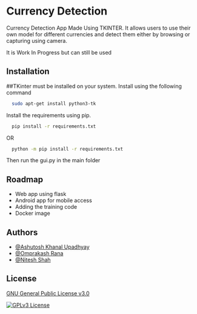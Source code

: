 
# Currency Detection

Currency Detection App Made Using TKINTER. It allows users to use their own model for different currencies and detect them either by browsing or capturing using camera.

It is Work In Progress but can still be used




## Installation

##TKinter must be installed on your system. Install using the following command
```bash
  sudo apt-get install python3-tk
```

Install the requirements using pip.

```bash
  pip install -r requirements.txt
```
OR

```bash
  python -m pip install -r requirements.txt
```
Then run the gui.py in the main folder
## Roadmap

- Web app using flask
- Android app for mobile access
- Adding the training code
- Docker image


## Authors

- [@Ashutosh Khanal Upadhyay](https://github.com/asup20cs)
- [@Omprakash Rana](https://github.com/Omprakash7171)
- [@Nitesh Shah](https://github.com/NiteshShah1999)


## License

[GNU General Public License v3.0](https://choosealicense.com/licenses/gpl-3.0/)

[![GPLv3 License](https://img.shields.io/badge/License-GPL%20v3-yellow.svg)](https://opensource.org/licenses/)
